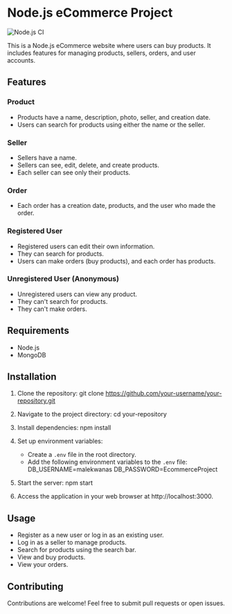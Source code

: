 # Node.js eCommerce Project

![Node.js CI](https://github.com/your-username/your-repository/workflows/Node.js%20CI/badge.svg)

This is a Node.js eCommerce website where users can buy products. It includes features for managing products, sellers, orders, and user accounts.

## Features

### Product

- Products have a name, description, photo, seller, and creation date.
- Users can search for products using either the name or the seller.

### Seller

- Sellers have a name.
- Sellers can see, edit, delete, and create products.
- Each seller can see only their products.

### Order

- Each order has a creation date, products, and the user who made the order.

### Registered User

- Registered users can edit their own information.
- They can search for products.
- Users can make orders (buy products), and each order has products.

### Unregistered User (Anonymous)

- Unregistered users can view any product.
- They can't search for products.
- They can't make orders.

## Requirements

- Node.js
- MongoDB

## Installation

1. Clone the repository:
git clone https://github.com/your-username/your-repository.git

2. Navigate to the project directory:
cd your-repository

3. Install dependencies:
npm install

4. Set up environment variables:
   - Create a `.env` file in the root directory.
   - Add the following environment variables to the `.env` file:
DB_USERNAME=malekwanas DB_PASSWORD=EcommerceProject

5. Start the server:
npm start


6. Access the application in your web browser at http://localhost:3000.

## Usage

- Register as a new user or log in as an existing user.
- Log in as a seller to manage products.
- Search for products using the search bar.
- View and buy products.
- View your orders.

## Contributing

Contributions are welcome! Feel free to submit pull requests or open issues.
